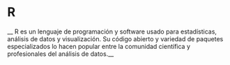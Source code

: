 # R
__ R es un lenguaje de programación y software usado para estadísticas, análisis de datos y visualización. Su código abierto y variedad de paquetes especializados lo hacen popular entre la comunidad científica y profesionales del análisis de datos.__
